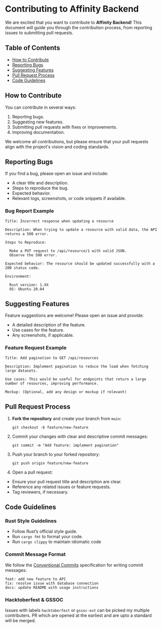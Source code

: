 # Contributing to Affinity Backend

We are excited that you want to contribute to **Affinity Backend**! This document will guide you through the contribution process, from reporting issues to submitting pull requests.

## Table of Contents
- [How to Contribute](#how-to-contribute)
- [Reporting Bugs](#reporting-bugs)
- [Suggesting Features](#suggesting-features)
- [Pull Request Process](#pull-request-process)
- [Code Guidelines](#code-guidelines)

## How to Contribute
You can contribute in several ways:
1. Reporting bugs.
2. Suggesting new features.
3. Submitting pull requests with fixes or improvements.
4. Improving documentation.

We welcome all contributions, but please ensure that your pull requests align with the project's vision and coding standards.

## Reporting Bugs
If you find a bug, please open an issue and include:
- A clear title and description.
- Steps to reproduce the bug.
- Expected behavior.
- Relevant logs, screenshots, or code snippets if available.

### Bug Report Example
  ```
  Title: Incorrect response when updating a resource

Description: When trying to update a resource with valid data, the API returns a 500 error.

Steps to Reproduce:

    Make a PUT request to /api/resource/1 with valid JSON.
    Observe the 500 error.

Expected behavior: The resource should be updated successfully with a 200 status code.

Environment:

    Rust version: 1.XX
    OS: Ubuntu 20.04
 ```

## Suggesting Features
Feature suggestions are welcome! Please open an issue and provide:
- A detailed description of the feature.
- Use cases for the feature.
- Any screenshots, if applicable.

### Feature Request Example
```
Title: Add pagination to GET /api/resources

Description: Implement pagination to reduce the load when fetching large datasets.

Use cases: This would be useful for endpoints that return a large number of resources, improving performance.

Mockup: (Optional, add any design or mockup if relevant)
```


## Pull Request Process

1. **Fork the repository** and create your branch from `main`:
   
   `git checkout -b feature/new-feature`
  
2. Commit your changes with clear and descriptive commit messages:
   
   `git commit -m "Add feature: implement pagination"`
3. Push your branch to your forked repository:
   
    `git push origin feature/new-feature`

4. Open a pull request:
  - Ensure your pull request title and description are clear.
  - Reference any related issues or feature requests.
  - Tag reviewers, if necessary.


## Code Guidelines
### Rust Style Guidelines

  - Follow Rust’s official style guide.
  - Run `cargo fmt` to format your code.
  - Run `cargo clippy` to maintain idiomatic code

### Commit Message Format
  We follow the [Conventional Commits](https://www.conventionalcommits.org/en/v1.0.0/) specification for writing commit messages:
  ```
feat: add new feature to API
fix: resolve issue with database connection
docs: update README with usage instructions
```
### Hacktoberfest & GSSOC
  Issues with labels `hacktoberfest` or `gssoc-ext` can be picked my multiple contributers. 
  PR which are opened at the earliest and are upto a standard will be merged.



